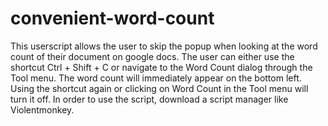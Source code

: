 # convenient-word-count
This userscript allows the user to skip the popup when looking at the word count of their document on google docs. The user can either use the shortcut Ctrl + Shift + C or navigate to the Word Count dialog through the Tool menu. The word count will immediately appear on the bottom left. Using the shortcut again or clicking on Word Count in the Tool menu will turn it off. 
In order to use the script, download a script manager like Violentmonkey.
